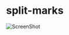 split-marks
===========
![ScreenShot](https://raw.github.com/Nov11/split-marks/blob/master/%E7%9C%8B%E8%B5%B7%E6%9D%A5%E6%98%AF%E8%BF%99%E6%A0%B7%E7%9A%84.png)
